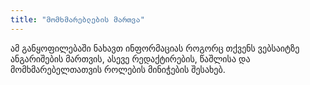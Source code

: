 ```yaml
---
title: "მომხმარებლების მართვა"
---
```


ამ განყოფილებაში ნახავთ ინფორმაციას როგორც თქვენს ვებსაიტზე ანგარიშების მართვის, ასევე რედაქტირების, წაშლისა და
მომხმარებელთათვის როლების მინიჭების შესახებ.
